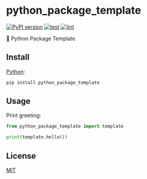# python_package_template

[![PyPI version](https://badgen.net/pypi/v/python_package_template)](https://pypi.org/project/python_package_template/)
[![test](https://github.com/remarkablemark/python_package_template/actions/workflows/test.yml/badge.svg)](https://github.com/remarkablemark/python_package_template/actions/workflows/test.yml)
[![lint](https://github.com/remarkablemark/python_package_template/actions/workflows/lint.yml/badge.svg)](https://github.com/remarkablemark/python_package_template/actions/workflows/lint.yml)

🐍 Python Package Template

## Install

[Python](https://pypi.org/project/python_package_template/):

```sh
pip install python_package_template
```

## Usage

Print greeting:

```py
from python_package_template import template

print(template.hello())
```

## License

[MIT](https://github.com/remarkablemark/python_package_template/blob/master/LICENSE)

